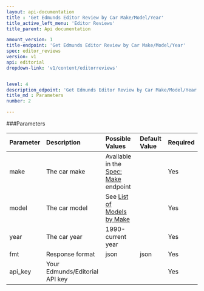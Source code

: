 ```yaml
---
layout: api-documentation
title : 'Get Edmunds Editor Review by Car Make/Model/Year'
title_active_left_menu: 'Editor Reviews'
title_parent: Api documentation

amount_version: 1
title-endpoint: 'Get Edmunds Editor Review by Car Make/Model/Year'
spec: editor_reviews
version: v1
api: editorial
dropdown-link: 'v1/content/editorreviews'


level: 4
description_edpoint: 'Get Edmunds Editor Review by Car Make/Model/Year'
title_md : Parameters
number: 2

---
```



###Parameters

| Parameter  	| Description                           | Possible Values   					| Default Value | Required          |
|:--------------|:--------------------------------------|:--------------------------------------|:------------- |:------------------|
| make  	 	| The car make | Available in the [Spec: Make](/api-documentation/vehicle/spec_make/v2/01_list_of_makes/api-description.html) endpoint  | | Yes |
| model		 	| The car model                     	| See [List of Models by Make](/api-documentation/vehicle/spec_model/v2/01_list_of_models/api-description.html) | | Yes |
| year  	 	| The car year                      	| 1990-current year                     | 		        | Yes               |
| fmt        	| Response format                       | json              					| json          | Yes               |
| api_key		| Your Edmunds/Editorial API key		| 										|				| Yes				|